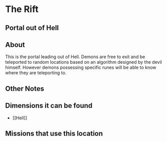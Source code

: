 # The Rift
## Portal out of Hell

## About
This is the portal leading out of Hell. Demons are free to exit and be teleported to random locations based on an algorithm designed by the devil himself. However demons possessing specific runes will be able to know where they are teleporting to.

## Other Notes

## Dimensions it can be found
- [[Hell]]

## Missions that use this location
